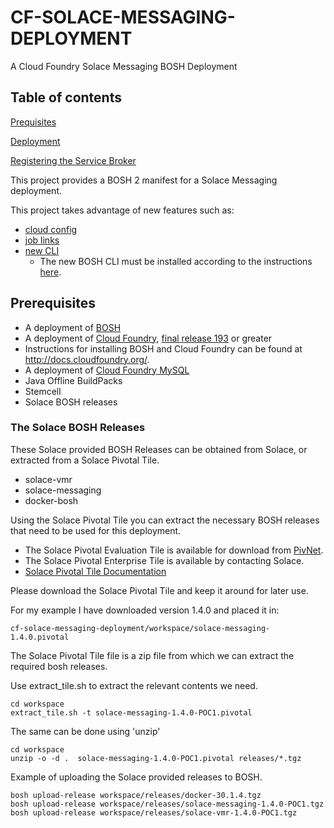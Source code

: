 # CF-SOLACE-MESSAGING-DEPLOYMENT

A Cloud Foundry Solace Messaging BOSH Deployment

## Table of contents

[Prequisites](#prequisites)

[Deployment](#deployment)

[Registering the Service Broker](#registering-broker)

This project provides a BOSH 2 manifest for a Solace Messaging deployment.

This project takes advantage of new features such as:

- [cloud config](https://bosh.io/docs/cloud-config.html)
- [job links](https://bosh.io/docs/links.html)
- [new CLI](https://github.com/cloudfoundry/bosh-cli)
  - The new BOSH CLI must be installed according to the instructions [here](https://bosh.io/docs/cli-v2.html).

<a name="usage"></a>
## Prerequisites

- A deployment of [BOSH](https://github.com/cloudfoundry/bosh)
- A deployment of [Cloud Foundry](https://github.com/cloudfoundry/cf-release), [final release 193](https://github.com/cloudfoundry/cf-release/tree/v193) or greater
- Instructions for installing BOSH and Cloud Foundry can be found at http://docs.cloudfoundry.org/.
- A deployment of [Cloud Foundry MySQL](https://github.com/cloudfoundry/cf-mysql-deployment)
- Java Offline BuildPacks 
- Stemcell
- Solace BOSH releases

### The Solace BOSH Releases

These Solace provided BOSH Releases can be obtained from Solace, or extracted from a Solace Pivotal Tile.
- solace-vmr
- solace-messaging
- docker-bosh

Using the Solace Pivotal Tile you can extract the necessary BOSH releases that need to be used for this deployment.

* The Solace Pivotal Evaluation Tile is available for download from [PivNet](https://network.pivotal.io/products/solace-messaging/).
* The Solace Pivotal Enterprise Tile is available by contacting Solace.
* [Solace Pivotal Tile Documentation](http://docs.pivotal.io/partners/solace-messaging/)

Please download the Solace Pivotal Tile and keep it around for later use. 

For my example I have downloaded version 1.4.0 and placed it in:

~~~~
cf-solace-messaging-deployment/workspace/solace-messaging-1.4.0.pivotal
~~~~

The Solace Pivotal Tile file is a zip file from which we can extract the required bosh releases.

Use extract_tile.sh to extract the relevant contents we need.

~~~~
cd workspace
extract_tile.sh -t solace-messaging-1.4.0-POC1.pivotal
~~~~

The same can be done using 'unzip'

~~~~
cd workspace
unzip -o -d .  solace-messaging-1.4.0-POC1.pivotal releases/*.tgz
~~~~


Example of uploading the Solace provided releases to BOSH.
~~~~
bosh upload-release workspace/releases/docker-30.1.4.tgz
bosh upload-release workspace/releases/solace-messaging-1.4.0-POC1.tgz
bosh upload-release workspace/releases/solace-vmr-1.4.0-POC1.tgz
~~~~


